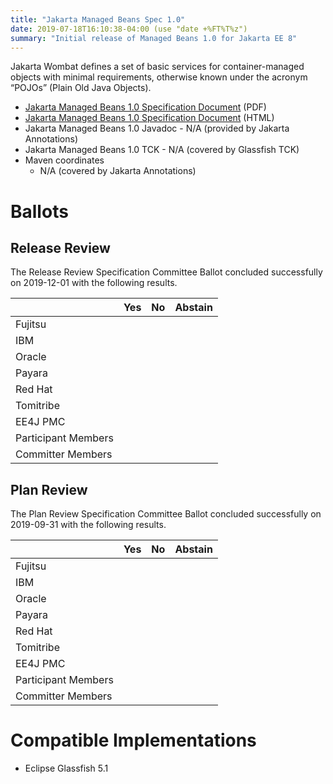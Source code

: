 ```yaml
---
title: "Jakarta Managed Beans Spec 1.0"
date: 2019-07-18T16:10:38-04:00 (use "date +%FT%T%z")
summary: "Initial release of Managed Beans 1.0 for Jakarta EE 8"
---
```

Jakarta Wombat defines a set of basic services for container-managed objects
with minimal requirements, otherwise known under the acronym “POJOs” (Plain Old Java Objects).

* [Jakarta Managed Beans 1.0 Specification Document](./ManagedBeans-spec-1.0.pdf) (PDF)
* [Jakarta Managed Beans 1.0 Specification Document](./ManagedBeans-spec-1.0.html) (HTML)
* Jakarta Managed Beans 1.0 Javadoc - N/A (provided by Jakarta Annotations)
* Jakarta Managed Beans 1.0 TCK - N/A  (covered by Glassfish TCK)
* Maven coordinates
  * N/A (covered by Jakarta Annotations)

# Ballots

## Release Review

The Release Review Specification Committee Ballot concluded successfully on 2019-12-01 with the following results.

|                       |  Yes    | No      | Abstain  |
|-----------------------|---------|---------|----------|
|Fujitsu                |         |         |          |
|IBM                    |         |         |          |
|Oracle                 |         |         |          |
|Payara                 |         |         |          |
|Red Hat                |         |         |          |
|Tomitribe              |         |         |          |
|EE4J PMC               |         |         |          |
|Participant Members    |         |         |          |
|Committer Members      |         |         |          |

## Plan Review

The Plan Review Specification Committee Ballot concluded successfully on 2019-09-31 with the following results.

|                       |  Yes    | No  | Abstain  |
|-----------------------|---------|-----|----------|
|Fujitsu                |         |     |          |
|IBM                    |         |     |          |
|Oracle                 |         |     |          |
|Payara                 |         |     |          |
|Red Hat                |         |     |          |
|Tomitribe              |         |     |          |
|EE4J PMC               |         |     |          |
|Participant Members    |         |     |          |
|Committer Members      |         |     |          |

# Compatible Implementations

* Eclipse Glassfish 5.1
